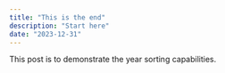 ```yaml
---
title: "This is the end"
description: "Start here"
date: "2023-12-31"
---
```


This post is to demonstrate the year sorting capabilities.
